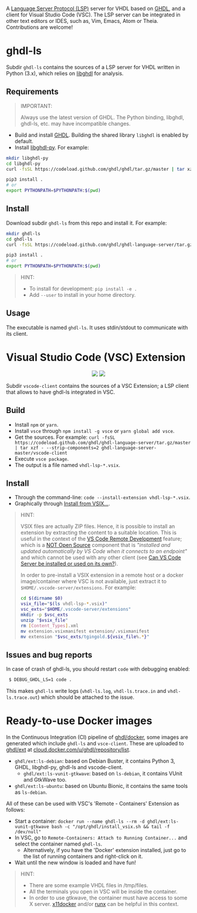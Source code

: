 A [Language Server Protocol (LSP)](https://en.wikipedia.org/wiki/Language_Server_Protocol) server for VHDL based on [GHDL](https://github.com/ghdl/ghdl), and a client for Visual Studio Code (VSC). The LSP server can be integrated in other text editors or IDES, such as, Vim, Emacs, Atom or Theia. Contributions are welcome!

# ghdl-ls

Subdir `ghdl-ls` contains the sources of a LSP server for VHDL written in Python (3.x), which relies on [libghdl](https://github.com/ghdl/ghdl/tree/master/src/vhdl/python/libghdl) for analysis.

## Requirements

> IMPORTANT:
>
> Always use the latest version of GHDL. The Python binding, libghdl, ghdl-ls, etc. may have incompatible changes.

- Build and install [GHDL](https://github.com/ghdl/ghdl). Building the shared library `libghdl` is enabled by default.
- Install [libghdl-py](https://github.com/ghdl/ghdl/tree/master/src/vhdl/python/libghdl). For example:

``` bash
mkdir libghdl-py
cd libghdl-py
curl -fsSL https://codeload.github.com/ghdl/ghdl/tar.gz/master | tar xzf - --strip-components=2 ghdl-master/python

pip3 install .
# or
export PYTHONPATH=$PYTHONPATH:$(pwd)
```

## Install

Download subdir `ghdl-ls` from this repo and install it. For example:

``` bash
mkdir ghdl-ls
cd ghdl-ls
curl -fsSL https://codeload.github.com/ghdl/ghdl-language-server/tar.gz/master | tar xzf - --strip-components=2 ghdl-language-server-master/ghdl-ls

pip3 install .
# or
export PYTHONPATH=$PYTHONPATH:$(pwd)
```

> HINT:
> - To install for development: `pip install -e .`
> - Add `--user` to install in your home directory.

## Usage

The executable is named `ghdl-ls`. It uses stdin/stdout to communicate with
its client.

# Visual Studio Code (VSC) Extension

<p align="center">
  <a title="vscode-client Dependency Status" href="https://david-dm.org/ghdl/ghdl-language-server?path=vscode-client"><img src="https://img.shields.io/david/ghdl/ghdl-language-server.svg?path=vscode-client&longCache=true&style=flat-square&label=deps"></a><!--
  -->
  <a title="vscode-client DevDependency Status" href="https://david-dm.org/ghdl/ghdl-language-server?path=vscode-client&type=dev"><img src="https://img.shields.io/david/dev/ghdl/ghdl-language-server.svg?path=vscode-client&longCache=true&style=flat-square&label=devdeps"></a><!--
  -->
</p>

Subdir `vscode-client` contains the sources of a VSC Extension; a LSP client that allows to have ghdl-ls integrated in VSC.

## Build

- Install `npm` or `yarn`.
- Install `vsce` through `npm install -g vsce` or `yarn global add vsce`.
- Get the sources. For example: `curl -fsSL https://codeload.github.com/ghdl/ghdl-language-server/tar.gz/master | tar xzf - --strip-components=2 ghdl-language-server-master/vscode-client`
- Execute `vsce package`.
- The output is a file named `vhdl-lsp-*.vsix`.

## Install

- Through the command-line: `code --install-extension vhdl-lsp-*.vsix`.
- Graphically through [Install from VSIX...](https://code.visualstudio.com/docs/editor/extension-gallery#_install-from-a-vsix).

> HINT:
>
> VSIX files are actually ZIP files. Hence, it is possible to install an extension by extracting the content to a suitable location. This is useful in the context of the [VS Code Remote Development](https://code.visualstudio.com/docs/remote/remote-overview) feature; which is a [NOT Open Source](https://code.visualstudio.com/docs/remote/faq#_why-arent-the-remote-development-extensions-or-their-components-open-source) component that is *"installed and updated automatically by VS Code when it connects to an endpoint"* and which cannot be used with any other client (see [Can VS Code Server be installed or used on its own?](https://code.visualstudio.com/docs/remote/faq#_can-vs-code-server-be-installed-or-used-on-its-own)).
>
> In order to pre-install a VSIX extension in a remote host or a docker image/container where VSC is not available, just extract it to `$HOME/.vscode-server/extensions`. For example:
>
> ``` bash
> cd $(dirname $0)
> vsix_file="$(ls vhdl-lsp-*.vsix)"
> vsc_exts="$HOME/.vscode-server/extensions"
> mkdir -p $vsc_exts
> unzip "$vsix_file"
> rm [Content_Types].xml
> mv extension.vsixmanifest extension/.vsixmanifest
> mv extension "$vsc_exts/tgingold.${vsix_file%.*}"
> ```

## Issues and bug reports

In case of crash of ghdl-ls, you should restart `code` with debugging enabled:

```bash
 $ DEBUG_GHDL_LS=1 code .
```

This makes `ghdl-ls` write logs (`vhdl-ls.log`, `vhdl-ls.trace.in` and `vhdl-ls.trace.out`) which should be attached to the issue.

# Ready-to-use Docker images

In the Continuous Integration (CI) pipeline of [ghdl/docker](https://github.com/ghdl/docker), some images are generated which include `ghdl-ls` and `vsce-client`. These are uploaded to [ghdl/ext](https://cloud.docker.com/u/ghdl/repository/docker/ghdl/ext/tags) at [cloud.docker.com/u/ghdl/repository/list](https://cloud.docker.com/u/ghdl/repository/list).

- `ghdl/ext:ls-debian`: based on Debian Buster, it contains Python 3, GHDL, libghdl-py, ghdl-ls and vscode-client.
  - `ghdl/ext:ls-vunit-gtkwave`: based on `ls-debian`, it contains VUnit and GtkWave too.
- `ghdl/ext:ls-ubuntu`: based on Ubuntu Bionic, it contains the same tools as `ls-debian`.

All of these can be used with VSC's 'Remote - Containers' Extension as follows:

- Start a container: `docker run --name ghdl-ls --rm -d ghdl/ext:ls-vunit-gtkwave bash -c "/opt/ghdl/install_vsix.sh && tail -f /dev/null"`
- In VSC, go to `Remote-Containers: Attach to Running Container...` and select the container named `ghdl-ls`.
  - Alternatively, if you have the 'Docker' extension installed, just go to the list of running containers and right-click on it.
- Wait until the new window is loaded and have fun!

> HINT:
>
> - There are some example VHDL files in /tmp/files.
> - All the terminals you open in VSC will be inside the container.
> - In order to use gtkwave, the container must have access to some X server. [x11docker](https://github.com/mviereck/x11docker) and/or [runx](https://github.com/mviereck/runx) can be helpful in this context.
